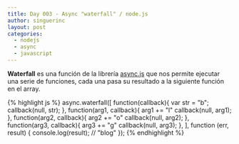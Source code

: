 ```yaml
---
title: Day 003 - Async "waterfall" / node.js
author: singuerinc
layout: post
categories:
  - nodejs
  - async
  - javascript
---
```

**Waterfall** es una funci&oacute;n de la librer&iacute;a <a href="https://github.com/caolan/async" target="_blank">async.js</a> que nos permite ejecutar una serie de funciones, cada una pasa su resultado a la siguiente funci&oacute;n en el array.

{% highlight js %}
async.waterfall([
    function(callback){
    	var str = "b";
        callback(null, str);
    },
    function(arg1, callback){
    	arg1 += "l"
        callback(null, arg1);
    },
    function(arg2, callback){
    	arg2 += "o"
        callback(null, arg2);
    },
    function(arg3, callback){
    	arg3 += "g"
        callback(null, arg3);
    },
], function (err, result) {
   console.log(result); // "blog"
});
{% endhighlight %}